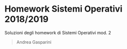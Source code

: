 # Homework Sistemi Operativi 2018/2019

Soluzioni degli homework di Sistemi Operativi mod. 2

> Andrea Gasparini
